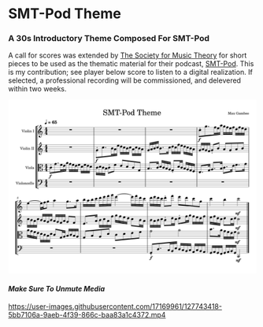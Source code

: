# SMT-Pod Theme

### A 30s Introductory Theme Composed For SMT-Pod

A call for scores was extended by [The Society for Music Theory](https://societymusictheory.org/) for short pieces to be used as the thematic material for their podcast, [SMT-Pod](https://smt-pod.org/). This is my contribution; see player below score to listen to a digital realization. If selected, a professional recording will be commissioned, and delevered within two weeks.

![SMT-Pod Theme](SMT-Pod_Theme.svg)

#### *Make Sure To Unmute Media*  
https://user-images.githubusercontent.com/17169961/127743418-5bb7106a-9aeb-4f39-866c-baa83a1c4372.mp4
